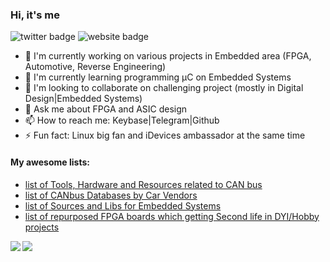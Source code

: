 ### Hi, it's me


![twitter badge](https://img.shields.io/badge/twitter-@iDoka__ru-blue?style=flat-square&link=https://twitter.com/idoka_ru&logo=twitter)
![website badge](https://img.shields.io/badge/website-iDoka.ru-brightgreen?style=flat-square&link=http://idoka.ru)


<!--
[![iDoka's github stats](https://github-readme-stats.vercel.app/api?username=iDoka)](https://github.com/iDoka/github-readme-stats)
-->
<!--
[![Top Langs](https://github-readme-stats.vercel.app/api/top-langs/?username=iDoka)](https://github.com/iDoka/github-readme-stats)
-->


- 🔭 I'm currently working on various projects in Embedded area (FPGA, Automotive, Reverse Engineering)
- 🌱 I'm currently learning programming µC on Embedded Systems
- 👯 I'm looking to collaborate on challenging project (mostly in Digital Design|Embedded Systems)
- 💬 Ask me about FPGA and ASIC design
- 📫 How to reach me: Keybase|Telegram|Github 
- ⚡ Fun fact: Linux big fan and iDevices ambassador at the same time


#### My awesome lists:

* [list of Tools, Hardware and Resources related to CAN bus](https://github.com/iDoka/awesome-canbus)
* [list of CANbus Databases by Car Vendors](https://github.com/iDoka/awesome-automotive-can-id)
* [list of Sources and Libs for Embedded Systems](https://github.com/iDoka/awesome-embedded-software)
* [list of repurposed FPGA boards which getting Second life in DYI/Hobby projects](https://github.com/iDoka/awesome-fpga-boards)


<a href="https://github.com/iDoka/github-readme-stats">
  <img align="left" src="https://github-readme-stats.vercel.app/api?username=iDoka&count_private=true&show_icons=true" />
</a>
<a href="https://github.com/iDoka/github-readme-stats">
  <img align="left" src="https://github-readme-stats.vercel.app/api/top-langs/?username=iDoka&hide=jupyter%20notebook" />
</a>





<!--
**iDoka/iDoka** is a ✨ _special_ ✨ repository because its `README.md` (this file) appears on your GitHub profile.

Here are some ideas to get you started:

- 🔭 I’m currently working on ...
- 🌱 I’m currently learning ...
- 👯 I’m looking to collaborate on ...
- 🤔 I’m looking for help with ...
- 💬 Ask me about ...
- 📫 How to reach me: ...
- 😄 Pronouns: ...
- ⚡ Fun fact: ...
-->

